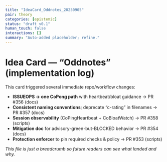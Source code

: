 ```yaml
---
title: "IdeaCard_Oddnotes_20250905"
pair: theory
categories: [epistemic]
status: "draft v0.1"
human_touch: false
interactions: []
summary: "Auto-added placeholder; refine."
---
```

<!-- status: stub; target: 150+ words -->
<!-- status: stub; target: 150+ words -->
<!-- status: stub; target: 150+ words -->
<!-- status: stub; target: 150+ words -->
<!-- status: stub; target: 150+ words -->
<!-- status: stub; target: 150+ words -->
# Idea Card — “Oddnotes” (implementation log)

This card triggered several immediate repo/workflow changes:

- **ISSUEOPS → one CoPong path** with heartbeat/bloat guidance → PR #356 (docs)
- **Consistent naming conventions**; deprecate “c-rating” in filenames → PR #357 (docs)
- **Session observability** (CoPingHeartbeat + CoBloatWatch) → PR #358 (scripts)
- **Mitigation doc** for advisory-green-but-BLOCKED behavior → PR #354 (docs)
- **Protection enforcer** to pin required checks & policy → PR #353 (scripts)

_This file is just a breadcrumb so future readers can see what landed and why._







